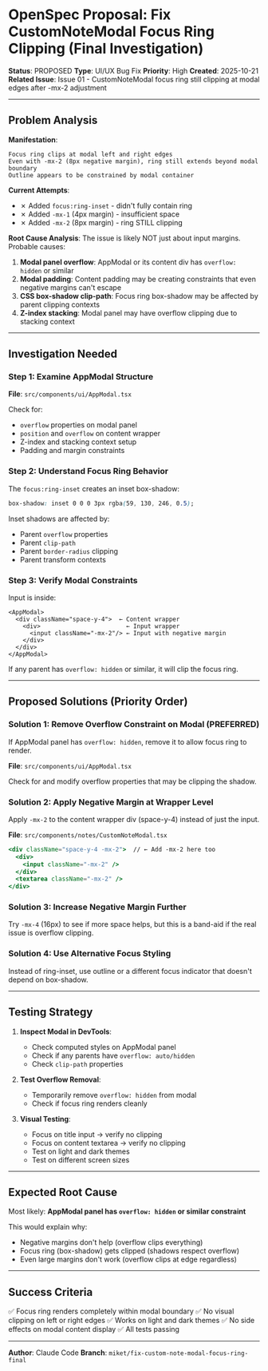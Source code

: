 # OpenSpec Proposal: Fix CustomNoteModal Focus Ring Clipping (Final Investigation)

**Status**: PROPOSED
**Type**: UI/UX Bug Fix
**Priority**: High
**Created**: 2025-10-21
**Related Issue**: Issue 01 - CustomNoteModal focus ring still clipping at modal edges after -mx-2 adjustment

---

## Problem Analysis

**Manifestation**:
```
Focus ring clips at modal left and right edges
Even with -mx-2 (8px negative margin), ring still extends beyond modal boundary
Outline appears to be constrained by modal container
```

**Current Attempts**:
- ✗ Added `focus:ring-inset` - didn't fully contain ring
- ✗ Added `-mx-1` (4px margin) - insufficient space
- ✗ Added `-mx-2` (8px margin) - ring STILL clipping

**Root Cause Analysis**:
The issue is likely NOT just about input margins. Probable causes:
1. **Modal panel overflow**: AppModal or its content div has `overflow: hidden` or similar
2. **Modal padding**: Content padding may be creating constraints that even negative margins can't escape
3. **CSS box-shadow clip-path**: Focus ring box-shadow may be affected by parent clipping contexts
4. **Z-index stacking**: Modal panel may have overflow clipping due to stacking context

---

## Investigation Needed

### Step 1: Examine AppModal Structure
**File**: `src/components/ui/AppModal.tsx`

Check for:
- `overflow` properties on modal panel
- `position` and `overflow` on content wrapper
- Z-index and stacking context setup
- Padding and margin constraints

### Step 2: Understand Focus Ring Behavior
The `focus:ring-inset` creates an inset box-shadow:
```css
box-shadow: inset 0 0 0 3px rgba(59, 130, 246, 0.5);
```

Inset shadows are affected by:
- Parent `overflow` properties
- Parent `clip-path`
- Parent `border-radius` clipping
- Parent transform contexts

### Step 3: Verify Modal Constraints
Input is inside:
```
<AppModal>
  <div className="space-y-4">  ← Content wrapper
    <div>                        ← Input wrapper
      <input className="-mx-2"/> ← Input with negative margin
    </div>
  </div>
</AppModal>
```

If any parent has `overflow: hidden` or similar, it will clip the focus ring.

---

## Proposed Solutions (Priority Order)

### Solution 1: Remove Overflow Constraint on Modal (PREFERRED)
If AppModal panel has `overflow: hidden`, remove it to allow focus ring to render.

**File**: `src/components/ui/AppModal.tsx`

Check for and modify overflow properties that may be clipping the shadow.

### Solution 2: Apply Negative Margin at Wrapper Level
Apply `-mx-2` to the content wrapper div (space-y-4) instead of just the input.

**File**: `src/components/notes/CustomNoteModal.tsx`

```jsx
<div className="space-y-4 -mx-2">  // ← Add -mx-2 here too
  <div>
    <input className="-mx-2" />
  </div>
  <textarea className="-mx-2" />
</div>
```

### Solution 3: Increase Negative Margin Further
Try `-mx-4` (16px) to see if more space helps, but this is a band-aid if the real issue is overflow clipping.

### Solution 4: Use Alternative Focus Styling
Instead of ring-inset, use outline or a different focus indicator that doesn't depend on box-shadow.

---

## Testing Strategy

1. **Inspect Modal in DevTools**:
   - Check computed styles on AppModal panel
   - Check if any parents have `overflow: auto/hidden`
   - Check `clip-path` properties

2. **Test Overflow Removal**:
   - Temporarily remove `overflow: hidden` from modal
   - Check if focus ring renders cleanly

3. **Visual Testing**:
   - Focus on title input → verify no clipping
   - Focus on content textarea → verify no clipping
   - Test on light and dark themes
   - Test on different screen sizes

---

## Expected Root Cause

Most likely: **AppModal panel has `overflow: hidden` or similar constraint**

This would explain why:
- Negative margins don't help (overflow clips everything)
- Focus ring (box-shadow) gets clipped (shadows respect overflow)
- Even large margins don't work (overflow clips at edge regardless)

---

## Success Criteria

✅ Focus ring renders completely within modal boundary
✅ No visual clipping on left or right edges
✅ Works on light and dark themes
✅ No side effects on modal content display
✅ All tests passing

---

**Author**: Claude Code
**Branch**: `miket/fix-custom-note-modal-focus-ring-final`

